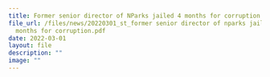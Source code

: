 ```yaml
---
title: Former senior director of NParks jailed 4 months for corruption
file_url: /files/news/20220301_st_former senior director of nparks jailed 4
  months for corruption.pdf
date: 2022-03-01
layout: file
description: ""
image: ""
---
```

